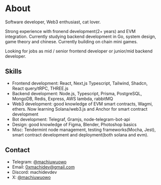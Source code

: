 # About

Software developer, Web3 enthusiast, cat lover.

Strong experience with fronend development(2+ years) and EVM integration. Currently studying backend development in Go, system design, game theory and chinese. Currently building on chain mini games.

Looking for jobs as mid / senior frontend developer or junior/mid backend developer.

## Skills

- Frontend development: React, Next,js Typescript, Tailwind, Shadcn, React query/tRPC, THREE.js
- Backend development: Node.js, Typescript, Prisma, PostgreSQL, MongoDB, Redis, Express, AWS lambda, rabbitMQ
- Web3 development: good knowledge of EVM smart contracts, Wagmi, ethers. Now learning Solana/web3.js and Anchor for smart contract development
- Bot development: Telegraf, Gramjs, node-telegram-bot-api
- Design: good knowledge of Figma, Blender, Photoshop basics
- Misc: Tendermint node management, testing frameworks(Mocha, Jest), smart contract development and deployment(both solana and evm).

## Contact

- Telegram: [@machiuwuowo](https://t.me/machiuwuowo)
- Email: 0xmachidev@gmail.com
- Discord: machidevdev
- X: [@machiuwuowo](https://x.com/machiuwuowo)
